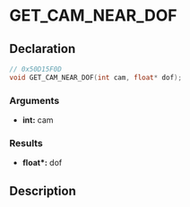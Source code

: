 # GET_CAM_NEAR_DOF

## Declaration
```cpp
// 0x50D15F0D
void GET_CAM_NEAR_DOF(int cam, float* dof);
```

### Arguments
- **int:** cam

### Results
- **float\*:** dof

## Description
